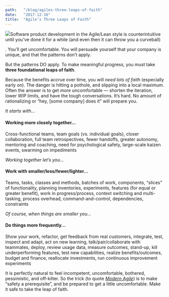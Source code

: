 ```yaml
---
path:	"/blog/agiles-three-leaps-of-faith"
date:	"2017-12-16"
title:	"Agile’s Three Leaps of Faith"
---
```


![](/images/1*eyqvL2g6yFJY9J0k9s2awA@2x.jpeg)Software product development in the Agile/Lean style is counterintuitive until you’ve done it for a while (and even then it can throw you a curveball)

. You’ll get uncomfortable. You will persuade yourself that your company is unique, and that the patterns don’t apply.

But the patterns DO apply. To make meaningful progress, you must take **three foundational leaps of faith**.

Because the benefits accrue over time, you will *need lots of faith* (especially early on). The danger is hitting a pothole, and slipping into a local maximum. Often the answer is to get *more* uncomfortable — shorten the iteration, lower WIP limits, and have the tough conversations. It’s hard. No amount of rationalizing or “hey, [some company] does it” will prepare you.

*It starts with…*

#### Working more closely together…

Cross-functional teams, team goals (vs. individual goals), closer collaboration, full team retrospectives, fewer handoffs, greater autonomy, mentoring and coaching, need for psychological safety, large-scale kaizen events, swarming on impediments

*Working together let’s you…*

#### **Work with smaller/less/fewer/lighter…**

Teams, tasks, classes and methods, batches of work, components, “slices” of functionality, planning inventories, experiments, features (for equal or greater benefit), work in progress/process, context switching and multi-tasking, process overhead, command-and-control, dependencies, constraints

*Of course, when things are smaller you…*

#### Do things more frequently…

Show your work, refactor, get feedback from real customers, integrate, test, inspect and adapt, act on new learning, talk/pair/collaborate with teammates, deploy, review usage data, measure outcomes, stand-up, kill underperforming features, test new capabilities, realize benefits/outcomes, budget and finance, reallocate investments, run continuous improvement experiments

It is perfectly natural to feel incompetent, uncomfortable, bothered, pessimistic, and off-kilter. So the trick (to quote [*Modern Agile*](http://modernagile.org/)) is to make “safety a prerequisite”, and be prepared to get a little uncomfortable. Make it safe to take the leap of faith.

